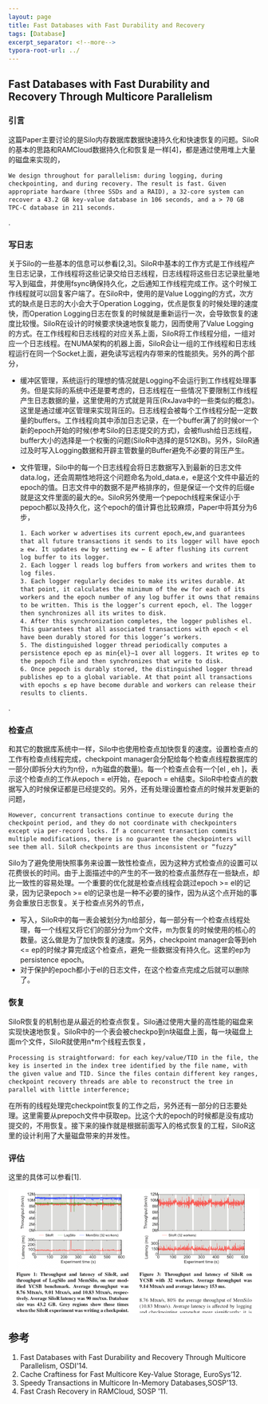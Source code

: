 ```yaml
---
layout: page
title: Fast Databases with Fast Durability and Recovery
tags: [Database]
excerpt_separator: <!--more-->
typora-root-url: ../
---
```


## Fast Databases with Fast Durability and Recovery Through Multicore Parallelism

### 引言

  这篇Paper主要讨论的是Silo内存数据库数据快速持久化和快速恢复的问题。SiloR的基本的思路和RAMCloud数据持久化和恢复是一样[4]，都是通过使用堆上大量的磁盘来实现的，

```
We design throughout for parallelism: during logging, during checkpointing, and during recovery. The result is fast. Given appropriate hardware (three SSDs and a RAID), a 32-core system can recover a 43.2 GB key-value database in 106 seconds, and a > 70 GB TPC-C database in 211 seconds.
```

.

### 写日志

  关于Silo的一些基本的信息可以参看[2,3]。SiloR中基本的工作方式是工作线程产生日志记录，工作线程将这些记录交给日志线程，日志线程将这些日志记录批量地写入到磁盘，并使用fsync确保持久化，之后通知工作线程完成工作。这个时候工作线程就可以回复客户端了。在SiloR中，使用的是Value Logging的方式，次方式的缺点是日志的大小会大于Operation Logging，优点是恢复的时候处理的速度快，而Operation Logging日志在恢复的时候就是重新运行一次，会导致恢复的速度比较慢。SiloR在设计的时候要求快速地恢复能力，因而使用了Value Logging的方式。在工作线程和日志线程的对应关系上面，SiloR将工作线程分组，一组对应一个日志线程。在NUMA架构的机器上面，SiloR会让一组的工作线程和日志线程运行在同一个Socket上面，避免读写远程内存带来的性能损失。另外的两个部分，

* 缓冲区管理，系统运行的理想的情况就是Logging不会运行到工作线程处理事务。但是实际的系统中还是要考虑的，日志线程在一些情况下要限制工作线程产生日志数据的量，这里使用的方式就是背压(RxJava中的一些类似的概念)。这里是通过缓冲区管理来实现背压的。日志线程会被每个工作线程分配一定数量的buffers。工作线程向其中添加日志记录，在一个buffer满了的时候or一个新的epoch开始的时候(参考Silo的日志提交的方式)，会被flush给日志线程，buffer大小的选择是一个权衡的问题(SiloR中选择的是512KB)。另外，SiloR通过及时写入Logging数据和开辟主管数量的Buffer避免不必要的背压产生。

* 文件管理，Silo中的每一个日志线程会将日志数据写入到最新的日志文件data.log，还会周期性地将这个问题命名为old_data.e，e是这个文件中最近的epoch的值。日志文件中的数据不是严格排序的，但是保证一个文件的后缀e就是这文件里面的最大的e。SiloR另外使用一个pepoch线程来保证小于pepoch都以及持久化，这个epoch的值计算也比较麻烦，Paper中将其分为6步，

  ```
  1. Each worker w advertises its current epoch,ew,and guarantees that all future transactions it sends to its logger will have epoch ≥ ew. It updates ew by setting ew ← E after flushing its current log buffer to its logger.
  2. Each logger l reads log buffers from workers and writes them to log files.
  3. Each logger regularly decides to make its writes durable. At that point, it calculates the minimum of the ew for each of its workers and the epoch number of any log buffer it owns that remains to be written. This is the logger’s current epoch, el. The logger then synchronizes all its writes to disk.
  4. After this synchronization completes, the logger publishes el. This guarantees that all associated transactions with epoch < el have been durably stored for this logger’s workers.
  5. The distinguished logger thread periodically computes a persistence epoch ep as min{el}−1 over all loggers. It writes ep to the pepoch file and then synchronizes that write to disk.
  6. Once pepoch is durably stored, the distinguished logger thread publishes ep to a global variable. At that point all transactions with epochs ≤ ep have become durable and workers can release their results to clients.
  ```

.

### 检查点

  和其它的数据库系统中一样，Silo中也使用检查点加快恢复的速度。设置检查点的工作有检查点线程完成，checkpoint manager会分配给每个检查点线程数据库的一部分(即拆分大约为n份，n为磁盘的数量)。每一个检查点会有一个[el , eh ]，表示这个检查点的工作从epoch = el开始，在epoch = eh结束。SiloR中检查点的数据写入的时候保证都是已经提交的。另外，还有处理设置检查点的时候并发更新的问题，

```
However, concurrent transactions continue to execute during the checkpoint period, and they do not coordinate with checkpointers except via per-record locks. If a concurrent transaction commits multiple modifications, there is no guarantee the checkpointers will see them all. SiloR checkpoints are thus inconsistent or “fuzzy”
```

 Silo为了避免使用快照事务来设置一致性检查点，因为这种方式检查点的设置可以花费很长的时间。由于上面描述中的产生的不一致的检查点虽然存在一些缺点，却比一致性的容易处理。一个重要的优化就是检查点线程会跳过epoch >= el的记录，因为记录epoch >= el的记录也是一种不必要的操作，因为从这个点开始的事务会重放日志恢复。关于检查点另外的节点，

* 写入，SiloR中的每一表会被划分为n给部分，每一部分有一个检查点线程处理，每一个线程又将它们的部分分为m个文件，m为恢复的时候使用的核心的数量。这么做是为了加快恢复的速度。另外，checkpoint manager会等到eh <= ep的时候才算完成这个检查点，避免一些数据没有持久化。这里的ep为persistence epoch。
* 对于保护的epoch都小于el的日志文件，在这个检查点完成之后就可以删除了。



### 恢复

  SiloR恢复的机制也是从最近的检查点恢复。Silo通过使用大量的高性能的磁盘来实现快速地恢复。SiloR中的一个表会被checkpo到n块磁盘上面，每一块磁盘上面m个文件，SiloR就使用n*m个线程去恢复，

```
Processing is straightforward: for each key/value/TID in the file, the key is inserted in the index tree identified by the file name, with the given value and TID. Since the files contain different key ranges, checkpoint recovery threads are able to reconstruct the tree in parallel with little interference;
```

 在所有的线程处理完checkpoint恢复的工作之后，另外还有一部分的日志要处理。这里需要从prepoch文件中获取ep。比这个大的epoch的时候都是没有成功提交的，不用恢复。接下来的操作就是根据前面写入的格式恢复的工程，SiloR这里的设计利用了大量磁盘带来的并发性。



### 评估

 这里的具体可以参看[1].

![silor-perf](/assets/img/silor-perf.png)

## 参考

1. Fast Databases with Fast Durability and Recovery Through Multicore Parallelism, OSDI'14.
2. Cache Craftiness for Fast Multicore Key-Value Storage, EuroSys’12.
3. Speedy Transactions in Multicore In-Memory Databases,SOSP'13.
4. Fast Crash Recovery in RAMCloud, SOSP '11.